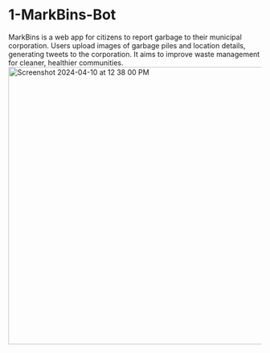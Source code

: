 # 1-MarkBins-Bot
 MarkBins is a web app for citizens to report garbage to their municipal corporation. Users upload images of garbage piles and location details, generating tweets to the corporation. It aims to improve waste management for cleaner, healthier communities.
<img width="552" alt="Screenshot 2024-04-10 at 12 38 00 PM" src="https://github.com/Mrmanticore/1-MarkBins-Bot/assets/119696117/8a39f3c0-98e0-4968-aa1c-8bfcccd95b58">
